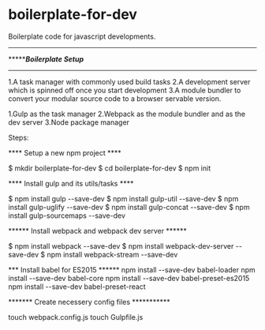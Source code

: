 # boilerplate-for-dev
Boilerplate code for javascript developments. 
***********************************************************************
**************************Boilerplate Setup*********************
*********************************************************************

1.A task manager with commonly used build tasks
2.A development server which is spinned off once you start development
3.A module bundler to convert your modular source code to a browser servable version.

1.Gulp as the task manager
2.Webpack as the module bundler and as the dev server
3.Node package manager

Steps:

**** Setup a new npm project ****
 
$ mkdir boilerplate-for-dev
$ cd boilerplate-for-dev
$ npm init

**** Install gulp and its utils/tasks ****

$ npm install gulp --save-dev
$ npm install gulp-util --save-dev
$ npm install gulp-uglify --save-dev
$ npm install gulp-concat --save-dev
$ npm install gulp-sourcemaps --save-dev


******  Install webpack and webpack dev server ******

$ npm install webpack --save-dev
$ npm install webpack-dev-server --save-dev
$ npm install webpack-stream --save-dev

*** Install babel for ES2015 ******
npm install --save-dev babel-loader
npm install --save-dev babel-core
npm install --save-dev babel-preset-es2015
npm install --save-dev babel-preset-react


******* Create necessery config files ***********

touch webpack.config.js
touch Gulpfile.js


